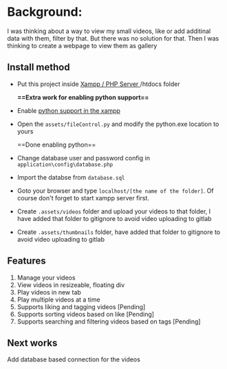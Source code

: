 # Background:

I was thinking about a way to view my small videos, like or add additinal data with them, filter by that. But there was no solution for that. Then I was thinking to create a webpage to view them as gallery

## Install method

* Put this project inside [Xampp / PHP Server ](https://www.apachefriends.org/download.html)/htdocs folder

  **==Extra work for enabling python support==**
* Enable [python support in the xampp](https://blog.terresquall.com/2021/10/running-python-in-xampp/)
* Open the `assets/fileControl.py` and modify the python.exe location to yours

  ==Done enabling python==
* Change database user and password config in `application\config\database.php`
* Import the databse from `database.sql`
* Goto your browser and type `localhost/[the name of the folder]`. Of course don't forget to start xampp server first.
* Create `.assets/videos` folder and upload your videos to that folder, I have added that folder to gitignore to avoid video uploading to gitlab
* Create `.assets/thumbnails` folder,  have added that folder to gitignore to avoid video uploading to gitlab

## Features


1. Manage your videos
2. View videos in resizeable, floating div
3. Play videos in new tab
4. Play multiple videos at a time
5. Supports liking and tagging videos \[Pending\]
6. Supports sorting videos based on like \[Pending\]
7. Supports searching and filtering videos based on tags \[Pending\]

## Next works

Add database based connection for the videos



